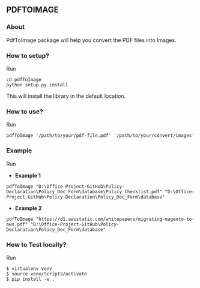 ## PDFTOIMAGE

### About
PdfToImage package will help you convert the PDF files into Images.

### How to setup?
Run
```
cd pdfToImage
python setup.py install
```
This will install the library in the default location.

### How to use?
Run
```
pdfToImage '/path/to/your/pdf-file.pdf' '/path/to/your/convert/images'
```

### Example
Run
- <b>Example 1</b>
```
pdfToImage "D:\Office-Project-GitHub\Policy-Declaration\Policy_Dec_Form\database\Policy_Checklist.pdf" "D:\Office-Project-GitHub\Policy-Declaration\Policy_Dec_Form\database"
```

- <b>Example 2</b>
```
pdfToImage "https://d1.awsstatic.com/whitepapers/migrating-magento-to-aws.pdf" "D:\Office-Project-GitHub\Policy-Declaration\Policy_Dec_Form\database"
```

### How to Test locally?
Run
```
$ virtualenv venv
$ source venv/Scripts/activate
$ pip install -e .
```